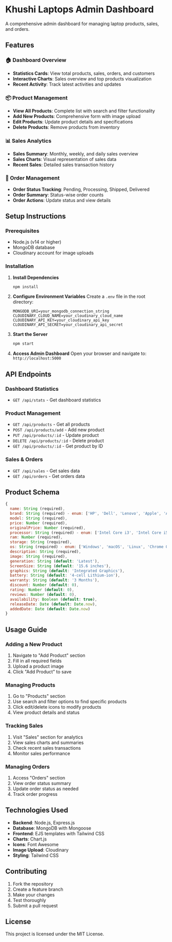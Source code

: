 # Khushi Laptops Admin Dashboard

A comprehensive admin dashboard for managing laptop products, sales, and orders.

## Features

### 🏠 Dashboard Overview
- **Statistics Cards**: View total products, sales, orders, and customers
- **Interactive Charts**: Sales overview and top products visualization
- **Recent Activity**: Track latest activities and updates

### 📦 Product Management
- **View All Products**: Complete list with search and filter functionality
- **Add New Products**: Comprehensive form with image upload
- **Edit Products**: Update product details and specifications
- **Delete Products**: Remove products from inventory

### 📊 Sales Analytics
- **Sales Summary**: Monthly, weekly, and daily sales overview
- **Sales Charts**: Visual representation of sales data
- **Recent Sales**: Detailed sales transaction history

### 🛒 Order Management
- **Order Status Tracking**: Pending, Processing, Shipped, Delivered
- **Order Summary**: Status-wise order counts
- **Order Actions**: Update status and view details

## Setup Instructions

### Prerequisites
- Node.js (v14 or higher)
- MongoDB database
- Cloudinary account for image uploads

### Installation

1. **Install Dependencies**
   ```bash
   npm install
   ```

2. **Configure Environment Variables**
   Create a `.env` file in the root directory:
   ```
   MONGODB_URI=your_mongodb_connection_string
   CLOUDINARY_CLOUD_NAME=your_cloudinary_cloud_name
   CLOUDINARY_API_KEY=your_cloudinary_api_key
   CLOUDINARY_API_SECRET=your_cloudinary_api_secret
   ```

3. **Start the Server**
   ```bash
   npm start
   ```

4. **Access Admin Dashboard**
   Open your browser and navigate to: `http://localhost:5000`

## API Endpoints

### Dashboard Statistics
- `GET /api/stats` - Get dashboard statistics

### Product Management
- `GET /api/products` - Get all products
- `POST /api/products/add` - Add new product
- `PUT /api/products/:id` - Update product
- `DELETE /api/products/:id` - Delete product
- `GET /api/products/:id` - Get product by ID

### Sales & Orders
- `GET /api/sales` - Get sales data
- `GET /api/orders` - Get orders data

## Product Schema

```javascript
{
  name: String (required),
  brand: String (required) - enum: ['HP', 'Dell', 'Lenovo', 'Apple', 'Asus', 'Acer', 'Microsoft'],
  model: String (required),
  price: Number (required),
  originalPrice: Number (required),
  processor: String (required) - enum: ['Intel Core i3', 'Intel Core i5', 'Intel Core i7', 'AMD Ryzen 3', 'AMD Ryzen 5', 'AMD Ryzen 7'],
  ram: Number (required),
  storage: String (required),
  os: String (required) - enum: ['Windows', 'macOS', 'Linux', 'Chrome OS'],
  description: String (required),
  image: String (required),
  generation: String (default: 'Latest'),
  ScreenSize: String (default: '15.6 inches'),
  graphics: String (default: 'Integrated Graphics'),
  battery: String (default: '4-cell Lithium-ion'),
  warranty: String (default: '3 Months'),
  discount: Number (default: 0),
  rating: Number (default: 0),
  reviews: Number (default: 0),
  availability: Boolean (default: true),
  releaseDate: Date (default: Date.now),
  addedDate: Date (default: Date.now)
}
```

## Usage Guide

### Adding a New Product
1. Navigate to "Add Product" section
2. Fill in all required fields
3. Upload a product image
4. Click "Add Product" to save

### Managing Products
1. Go to "Products" section
2. Use search and filter options to find specific products
3. Click edit/delete icons to modify products
4. View product details and status

### Tracking Sales
1. Visit "Sales" section for analytics
2. View sales charts and summaries
3. Check recent sales transactions
4. Monitor sales performance

### Managing Orders
1. Access "Orders" section
2. View order status summary
3. Update order status as needed
4. Track order progress

## Technologies Used

- **Backend**: Node.js, Express.js
- **Database**: MongoDB with Mongoose
- **Frontend**: EJS templates with Tailwind CSS
- **Charts**: Chart.js
- **Icons**: Font Awesome
- **Image Upload**: Cloudinary
- **Styling**: Tailwind CSS

## Contributing

1. Fork the repository
2. Create a feature branch
3. Make your changes
4. Test thoroughly
5. Submit a pull request

## License

This project is licensed under the MIT License. 